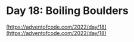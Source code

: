 # Day 18: Boiling Boulders

[https://adventofcode.com/2022/day/18](https://adventofcode.com/2022/day/18)
